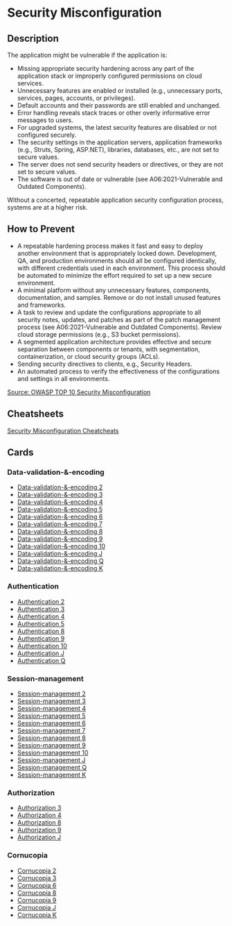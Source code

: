 # Security Misconfiguration
## Description
The application might be vulnerable if the application is:

- Missing appropriate security hardening across any part of the application stack or improperly configured permissions on cloud services.
- Unnecessary features are enabled or installed (e.g., unnecessary ports, services, pages, accounts, or privileges).
- Default accounts and their passwords are still enabled and unchanged.
- Error handling reveals stack traces or other overly informative error messages to users.
- For upgraded systems, the latest security features are disabled or not configured securely.
- The security settings in the application servers, application frameworks (e.g., Struts, Spring, ASP.NET), libraries, databases, etc., are not set to secure values.
- The server does not send security headers or directives, or they are not set to secure values.
- The software is out of date or vulnerable (see A06:2021-Vulnerable and Outdated Components).

Without a concerted, repeatable application security configuration process, systems are at a higher risk.

## How to Prevent
- A repeatable hardening process makes it fast and easy to deploy another environment that is appropriately locked down. Development, QA, and production environments should all be configured identically, with different credentials used in each environment. This process should be automated to minimize the effort required to set up a new secure environment.
- A minimal platform without any unnecessary features, components, documentation, and samples. Remove or do not install unused features and frameworks.
- A task to review and update the configurations appropriate to all security notes, updates, and patches as part of the patch management process (see A06:2021-Vulnerable and Outdated Components). Review cloud storage permissions (e.g., S3 bucket permissions).
- A segmented application architecture provides effective and secure separation between components or tenants, with segmentation, containerization, or cloud security groups (ACLs).
- Sending security directives to clients, e.g., Security Headers.
- An automated process to verify the effectiveness of the configurations and settings in all environments.

[Source: OWASP TOP 10 Security Misconfiguration](https://owasp.org/Top10/A05_2021-Security_Misconfiguration/)

## Cheatsheets
[Security Misconfiguration Cheatcheats](https://cheatsheetseries.owasp.org/IndexTopTen.html#a052021-security-misconfiguration)

## Cards
### Data-validation-&-encoding
- [Data-validation-&-encoding 2](/data-validation-&-encoding/2)
- [Data-validation-&-encoding 3](/data-validation-&-encoding/3)
- [Data-validation-&-encoding 4](/data-validation-&-encoding/4)
- [Data-validation-&-encoding 5](/data-validation-&-encoding/5)
- [Data-validation-&-encoding 6](/data-validation-&-encoding/6)
- [Data-validation-&-encoding 7](/data-validation-&-encoding/7)
- [Data-validation-&-encoding 8](/data-validation-&-encoding/8)
- [Data-validation-&-encoding 9](/data-validation-&-encoding/9)
- [Data-validation-&-encoding 10](/data-validation-&-encoding/10)
- [Data-validation-&-encoding J](/data-validation-&-encoding/J)
- [Data-validation-&-encoding Q](/data-validation-&-encoding/Q)
- [Data-validation-&-encoding K](/data-validation-&-encoding/K)

### Authentication
- [Authentication 2](/authentication/2)
- [Authentication 3](/authentication/3)
- [Authentication 4](/authentication/4)
- [Authentication 5](/authentication/5)
- [Authentication 8](/authentication/8)
- [Authentication 9](/authentication/9)
- [Authentication 10](/authentication/10)
- [Authentication J](/authentication/J)
- [Authentication Q](/authentication/Q)

### Session-management
- [Session-management 2](/session-management/2)
- [Session-management 3](/session-management/3)
- [Session-management 4](/session-management/4)
- [Session-management 5](/session-management/5)
- [Session-management 6](/session-management/6)
- [Session-management 7](/session-management/7)
- [Session-management 8](/session-management/8)
- [Session-management 9](/session-management/9)
- [Session-management 10](/session-management/10)
- [Session-management J](/session-management/J)
- [Session-management Q](/session-management/Q)
- [Session-management K](/session-management/K)

### Authorization
- [Authorization 3](/authorization/3)
- [Authorization 4](/authorization/4)
- [Authorization 8](/authorization/8)
- [Authorization 9](/authorization/9)
- [Authorization J](/authorization/J)

### Cornucopia
- [Cornucopia 2](/cornucopia/2)
- [Cornucopia 3](/cornucopia/3)
- [Cornucopia 6](/cornucopia/6)
- [Cornucopia 8](/cornucopia/8)
- [Cornucopia 9](/cornucopia/9)
- [Cornucopia J](/cornucopia/J)
- [Cornucopia K](/cornucopia/K)
